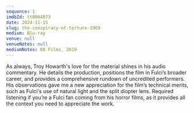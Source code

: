 ```yaml
---
sequence: 1
imdbId: tt0064073
date: 2024-11-15
slug: the-conspiracy-of-torture-1969
medium: Blu-ray
venue: null
venueNotes: null
mediumNotes: 88 Films, 2019
---
```


As always, Troy Howarth's love for the material shines in his audio commentary. He details the production, positions the film in Fulci’s broader career, and provides a comprehensive rundown of uncredited performers. His observations gave me a new appreciation for the film’s technical merits, such as Fulci's use of natural light and the split diopter lens. Required listening if you’re a Fulci fan coming from his horror films, as it provides all the context you need to appreciate the work.
